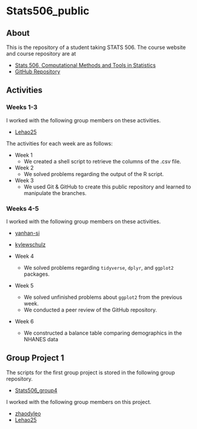 # Stats506_public

## About
This is the repository of a student taking STATS 506. The course website and course repository are at

- [Stats 506, Computational Methods and Tools in Statistics](https://jbhender.github.io/Stats506/F20/index.html)
- [GitHub Repository](https://github.com/jbhender/Stats506_F20)

## Activities

### Weeks 1-3

I worked with the following group members on these activities.

- [Lehao25](https://github.com/Lehao25/Stats506_public)

The activities for each week are as follows:

- Week 1
	- We created a shell script to retrieve the columns of the .csv file.
- Week 2
	- We solved problems regarding the output of the R script.
- Week 3
	- We used Git & GitHub to create this public repository and learned to manipulate the branches.

### Weeks 4-5

I worked with the following group members on these activities.

 - [yanhan-si](https://github.com/yanhan-si/Stats506_public)
 - [kylewschulz](https://github.com/kylewschulz/Stats506_public)

- Week 4
	- We solved problems regarding `tidyverse`,  `dplyr`, and `ggplot2` packages.
- Week 5
	- We solved unfinished problems about `ggplot2` from the previous week.
	- We conducted a peer review of the GitHub repository.
- Week 6
	- We constructed a balance table comparing demographics in the NHANES data

## Group Project 1

The scripts for the first group project is stored in the following group repository.

 - [Stats506_group4](https://github.com/mk-repos/Stats506_group4)

I worked with the following group members on this project.

 - [zhaodyleo](https://github.com/zhaodyleo/STATS506_F20)
 - [Lehao25](https://github.com/Lehao25/Stats506_public)
